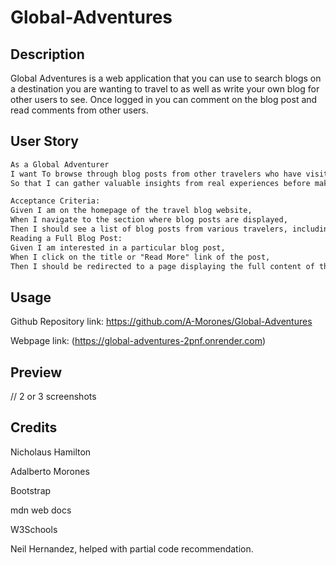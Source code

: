 # Global-Adventures

## Description

Global Adventures is a web application that you can use to search blogs on a destination you are wanting to travel to as well as write your own blog for other users to see. Once logged in you can comment on the blog post and read comments from other users.

## User Story

```md
As a Global Adventurer
I want To browse through blog posts from other travelers who have visited destinations I’m interested in, and be able to share my own travel experiences once I return.
So that I can gather valuable insights from real experiences before making my travel plans and contribute to the community by sharing my own adventures.

Acceptance Criteria:
Given I am on the homepage of the travel blog website,
When I navigate to the section where blog posts are displayed,
Then I should see a list of blog posts from various travelers, including titles, brief excerpts, and the destination they are about.
Reading a Full Blog Post:
Given I am interested in a particular blog post,
When I click on the title or "Read More" link of the post,
Then I should be redirected to a page displaying the full content of the blog post, along with any images or additional media included by the author.
````

## Usage

Github Repository link: https://github.com/A-Morones/Global-Adventures

Webpage link: (https://global-adventures-2pnf.onrender.com)

## Preview

// 2 or 3 screenshots

## Credits
Nicholaus Hamilton

Adalberto Morones

Bootstrap

mdn web docs

W3Schools

Neil Hernandez, helped with partial code recommendation.
